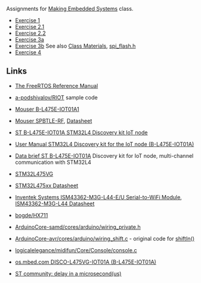 Assignments for [Making Embedded Systems](https://classpert.com/classpertx/cohorts/making-embedded-systems/dashboard?path_to_locale=en) class.

- [Exercise 1](./Exercise_1.md)
- [Exercise 2.1](./Exercise_2_1.md)
- [Exercise 2.2](./Exercise_2_2.md)
- [Exercise 3a](./Exercise_3a.md)
- [Exercise 3b](./Exercise_3b.md)  See also [Class Materials](https://drive.google.com/drive/folders/1xk9AmmLDqESqimDk_KvxHu6KfzpaYX9M), [spi_flash.h](https://drive.google.com/file/d/12dw-pZiKiK1vi4gv49W1x6np5uzCH_cV/view)
- [Exercise 4](./Exercise_4.md) 

## Links

- [The FreeRTOS Reference Manual](https://www.freertos.org/fr-content-src/uploads/2018/07/FreeRTOS_Reference_Manual_V10.0.0.pdf)
- [a-podshivalov/RIOT](https://github.com/a-podshivalov/RIOT) sample code
- [Mouser B-L475E-IOT01A1](https://www.mouser.com/ProductDetail/stmicroelectronics/b-l475e-iot01a1/?qs=2m8Gdae5Lr3rq3rcxS2xEg%3D%3D&countrycode=US&currencycode=USD)
- [Mouser SPBTLE-RF](https://www.mouser.com/ProductDetail/STMicroelectronics/SPBTLE-RF?qs=k5OWtXsTJaq8f%252B3JiZyqyw%3D%3D), [Datasheet](https://www.mouser.com/datasheet/2/389/SGST_S_A0003533199_1-2576929.pdf)

- [ST B-L475E-IOT01A STM32L4 Discovery kit IoT node](https://www.st.com/en/evaluation-tools/b-l475e-iot01a.html#)
- [User Manual STM32L4 Discovery kit for the IoT node (B-L475E-IOT01A)](https://www.st.com/resource/en/user_manual/um2153-discovery-kit-for-iot-node-multichannel-communication-with-stm32l4-stmicroelectronics.pdf)
- [Data brief ST B-L475E-IOT01A](https://www.st.com/resource/en/data_brief/b-l475e-iot01a.pdf) Discovery kit for IoT node, multi-channel communication with STM32L4
- [STM32L475VG](https://www.st.com/en/microcontrollers-microprocessors/stm32l475vg.html#)
- [STM32L475xx Datasheet](https://www.st.com/resource/en/datasheet/stm32l475vg.pdf)
- [Inventek Systems ISM43362-M3G-L44-E/U Serial-to-WiFi Module](https://www.inventeksys.com/ism4336-m3g-l44-e-embedded-serial-to-wifi-module/), [ISM43362-M3G-L44 Datasheet](http://www.inventeksys.com/wp-content/uploads/ISM43362_M3G_L44_Functional_Spec.pdf)

- [bogde/HX711](https://github.com/bogde/HX711/blob/master/src/HX711.cpp)
- [ArduinoCore-samd/cores/arduino/wiring_private.h](https://github.com/arduino/ArduinoCore-samd/blob/master/cores/arduino/wiring_private.h)
- [ArduinoCore-avr/cores/arduino/wiring_shift.c](https://github.com/arduino/ArduinoCore-avr/blob/9f8d27f09f3bbd1da1374b5549a82bda55d45d44/cores/arduino/wiring_shift.c) - original code for [shiftIn()](https://www.arduino.cc/reference/en/language/functions/advanced-io/shiftin/)
- [logicalelegance/midifun/Core/Console/console.c](https://github.com/logicalelegance/midifun/blob/master/Core/Console/console.c)

- [os.mbed.com DISCO-L475VG-IOT01A (B-L475E-IOT01A)](https://os.mbed.com/platforms/ST-Discovery-L475E-IOT01A/)

- [ST community: delay in a microsecond(us)](https://community.st.com/s/question/0D50X0000BGkxmCSQR/stm32l462-delay-in-a-microsecondus)